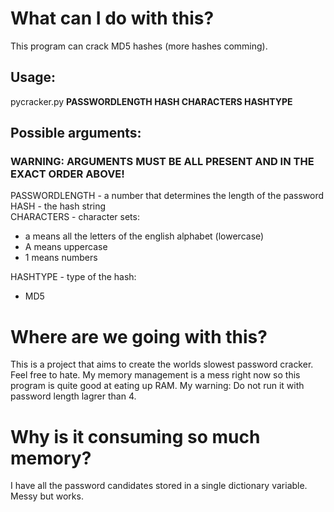 # What can I do with this?
This program can crack MD5 hashes (more hashes comming).
## Usage:
pycracker.py **PASSWORDLENGTH HASH CHARACTERS HASHTYPE**
## Possible arguments:
### WARNING: ARGUMENTS MUST BE ALL PRESENT AND IN THE EXACT ORDER ABOVE!
PASSWORDLENGTH - a number that determines the length of the password  
HASH - the hash string  
CHARACTERS - character sets:  
 * a means all the letters of the english alphabet (lowercase)
 * A means uppercase
 * 1 means numbers
 
 HASHTYPE - type of the hash:
 * MD5
# Where are we going with this?
This is a project that aims to create the worlds slowest password cracker. Feel free to hate. My memory management is a mess right now so this program is quite good at eating up RAM. My warning: Do not run it with password length lagrer than 4.
# Why is it consuming so much memory?
I have all the password candidates stored in a single dictionary variable. Messy but works.
